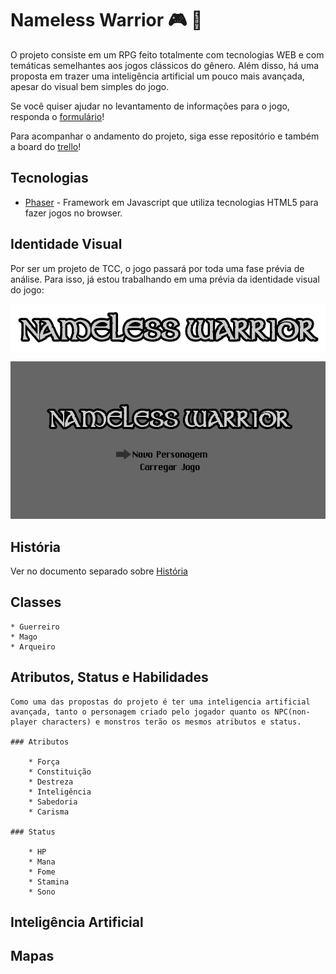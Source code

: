 # Nameless Warrior :video_game: :european_castle:

O projeto consiste em um RPG feito totalmente com tecnologias WEB e com temáticas semelhantes aos jogos clássicos do gênero. Além disso, há uma proposta em trazer uma inteligência artificial um pouco mais avançada, apesar do visual bem simples do jogo.

Se você quiser ajudar no levantamento de informações para o jogo, responda o [formulário](http://goo.gl/forms/6TgY9Ag6F3)!

Para acompanhar o andamento do projeto, siga esse repositório e também a board do [trello](https://trello.com/b/PuE28a1W)!

## Tecnologias

* [Phaser](http://phaser.io) - Framework em Javascript que utiliza tecnologias HTML5 para fazer jogos no browser.

## Identidade Visual

Por ser um projeto de TCC, o jogo passará por toda uma fase prévia de análise. Para isso, já estou trabalhando em uma prévia da identidade visual do jogo:

![Logo](images/logo.png)

![Splash Screen](images/startscreen.png)

## História

Ver no documento separado sobre [História](docs/history.md)

## Classes
	
	* Guerreiro
	* Mago
	* Arqueiro

## Atributos, Status e Habilidades
	
	Como uma das propostas do projeto é ter uma inteligencia artificial avançada, tanto o personagem criado pelo jogador quanto os NPC(non-player characters) e monstros terão os mesmos atributos e status.

	### Atributos		

		* Força
		* Constituição
		* Destreza
		* Inteligência
		* Sabedoria
		* Carisma

	### Status

		* HP
		* Mana
		* Fome
		* Stamina
		* Sono

## Inteligência Artificial

## Mapas 
